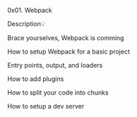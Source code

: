 0x01. Webpack

Description💡

Brace yourselves, Webpack is comming

How to setup Webpack for a basic project

Entry points, output, and loaders

How to add plugins

How to split your code into chunks

How to setup a dev server
